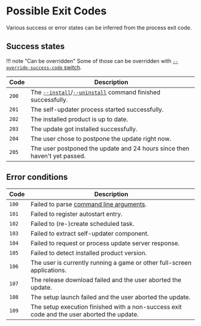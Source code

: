 # Possible Exit Codes

Various success or error states can be inferred from the process exit code.

## Success states

!!! note "Can be overridden"
    Some of those can be overridden with [`--override-success-code` switch](Command-Line-Arguments.md#-override-success-code-code).

Code | Description
---|---
`200` | The [`--install`](Command-Line-Arguments.md#-install)/[`--uninstall`](Command-Line-Arguments.md#-uninstall) command finished successfully.
`201` | The self-updater process started successfully.
`202` | The installed product is up to date.
`203` | The update got installed successfully.
`204` | The user chose to postpone the update right now.
`205` | The user postponed the update and 24 hours since then haven't yet passed.

## Error conditions

Code | Description
---|---
`100` | Failed to parse [command line arguments](Command-Line-Arguments.md).
`101` | Failed to register autostart entry.
`102` | Failed to (re-)create scheduled task.
`103` | Failed to extract self-updater component.
`104` | Failed to request or process update server response.
`105` | Failed to detect installed product version.
`106` | The user is currently running a game or other full-screen applications.
`107` | The release download failed and the user aborted the update.
`108` | The setup launch failed and the user aborted the update.
`109` | The setup execution finished with a non-success exit code and the user aborted the update.

